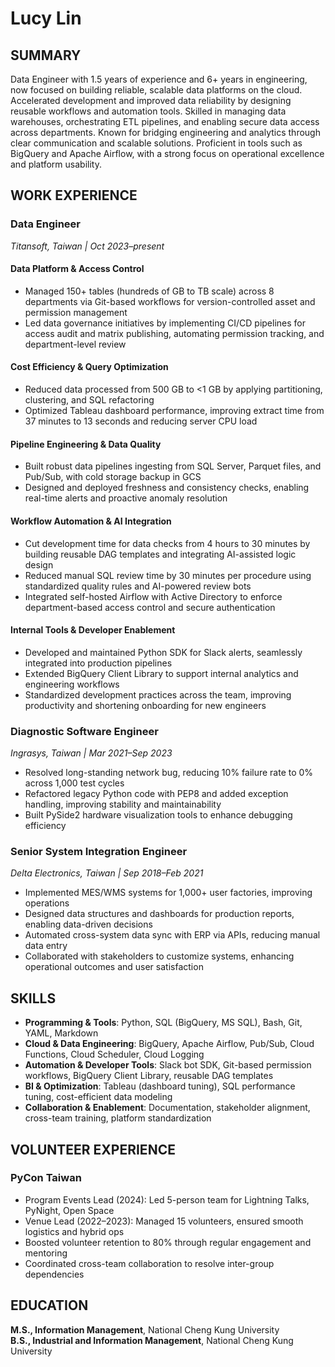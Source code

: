 # Lucy Lin

## SUMMARY

Data Engineer with 1.5 years of experience and 6+ years in engineering, now focused on building reliable, scalable data platforms on the cloud. Accelerated development and improved data reliability by designing reusable workflows and automation tools. Skilled in managing data warehouses, orchestrating ETL pipelines, and enabling secure data access across departments. Known for bridging engineering and analytics through clear communication and scalable solutions. Proficient in tools such as BigQuery and Apache Airflow, with a strong focus on operational excellence and platform usability.


## WORK EXPERIENCE

### Data Engineer

_Titansoft, Taiwan | Oct 2023–present_

#### Data Platform & Access Control

- Managed 150+ tables (hundreds of GB to TB scale) across 8 departments via Git-based workflows for version-controlled asset and permission management
- Led data governance initiatives by implementing CI/CD pipelines for access audit and matrix publishing, automating permission tracking, and department-level review

#### Cost Efficiency & Query Optimization

- Reduced data processed from 500 GB to <1 GB by applying partitioning, clustering, and SQL refactoring
- Optimized Tableau dashboard performance, improving extract time from 37 minutes to 13 seconds and reducing server CPU load

#### Pipeline Engineering & Data Quality

- Built robust data pipelines ingesting from SQL Server, Parquet files, and Pub/Sub, with cold storage backup in GCS
- Designed and deployed freshness and consistency checks, enabling real-time alerts and proactive anomaly resolution

#### Workflow Automation & AI Integration

- Cut development time for data checks from 4 hours to 30 minutes by building reusable DAG templates and integrating AI-assisted logic design
- Reduced manual SQL review time by 30 minutes per procedure using standardized quality rules and AI-powered review bots
- Integrated self-hosted Airflow with Active Directory to enforce department-based access control and secure authentication

#### Internal Tools & Developer Enablement

- Developed and maintained Python SDK for Slack alerts, seamlessly integrated into production pipelines
- Extended BigQuery Client Library to support internal analytics and engineering workflows
- Standardized development practices across the team, improving productivity and shortening onboarding for new engineers


### Diagnostic Software Engineer

_Ingrasys, Taiwan | Mar 2021–Sep 2023_
- Resolved long-standing network bug, reducing 10% failure rate to 0% across 1,000 test cycles
- Refactored legacy Python code with PEP8 and added exception handling, improving stability and maintainability
- Built PySide2 hardware visualization tools to enhance debugging efficiency

### Senior System Integration Engineer

_Delta Electronics, Taiwan | Sep 2018–Feb 2021_
- Implemented MES/WMS systems for 1,000+ user factories, improving operations
- Designed data structures and dashboards for production reports, enabling data-driven decisions
- Automated cross-system data sync with ERP via APIs, reducing manual data entry
- Collaborated with stakeholders to customize systems, enhancing operational outcomes and user satisfaction


## SKILLS

- **Programming & Tools**: Python, SQL (BigQuery, MS SQL), Bash, Git, YAML, Markdown
- **Cloud & Data Engineering**: BigQuery, Apache Airflow, Pub/Sub, Cloud Functions, Cloud Scheduler, Cloud Logging
- **Automation & Developer Tools**: Slack bot SDK, Git-based permission workflows, BigQuery Client Library, reusable DAG templates
- **BI & Optimization**: Tableau (dashboard tuning), SQL performance tuning, cost-efficient data modeling
- **Collaboration & Enablement**: Documentation, stakeholder alignment, cross-team training, platform standardization


## VOLUNTEER EXPERIENCE

### PyCon Taiwan

- Program Events Lead (2024): Led 5-person team for Lightning Talks, PyNight, Open Space
- Venue Lead (2022–2023): Managed 15 volunteers, ensured smooth logistics and hybrid ops
- Boosted volunteer retention to 80% through regular engagement and mentoring
- Coordinated cross-team collaboration to resolve inter-group dependencies


## EDUCATION

**M.S., Information Management**, National Cheng Kung University  
**B.S., Industrial and Information Management**, National Cheng Kung University
